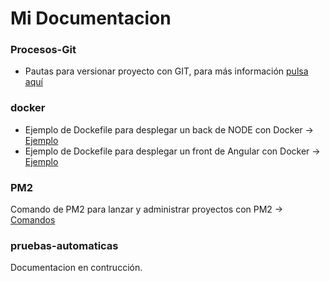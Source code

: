 # Mi Documentacion

### Procesos-Git
- Pautas para versionar proyecto con GIT, para más información [pulsa aquí](https://github.com/fsalazar89/mi-documentacion/blob/procesos-git/flujo-git.md)

### docker
- Ejemplo de Dockefile para desplegar un back de NODE con Docker -> [Ejemplo](https://github.com/fsalazar89/mi-documentacion/blob/procesos-git/flujo-git.md)
- Ejemplo de Dockefile para desplegar un front de Angular con Docker -> [Ejemplo](https://github.com/fsalazar89/mi-documentacion/blob/procesos-git/flujo-git.md)

### PM2
Comando de PM2 para lanzar y administrar proyectos con PM2 -> [Comandos](https://github.com/fsalazar89/mi-documentacion/blob/procesos-git/flujo-git.md)

### pruebas-automaticas
Documentacion en contrucción.

